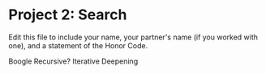 # Project 2: Search

Edit this file to include your name, your partner's name (if you worked with one), and a statement of the Honor Code.

Boogle Recursive? Iterative Deepening